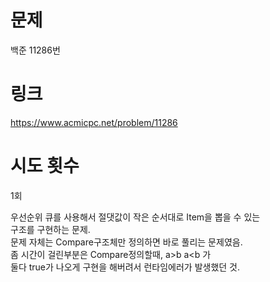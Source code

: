 
# 문제 
백준 11286번

# 링크
https://www.acmicpc.net/problem/11286

# 시도 횟수
1회

우선순위 큐를 사용해서 절댓값이 작은 순서대로 Item을 뽑을 수 있는  
구조를 구현하는 문제.  
문제 자체는 Compare구조체만 정의하면 바로 풀리는 문제였음.  
좀 시간이 걸린부분은 Compare정의할때, a>b a<b 가  
둘다 true가 나오게 구현을 해버려서 런타임에러가 발생했던 것.  